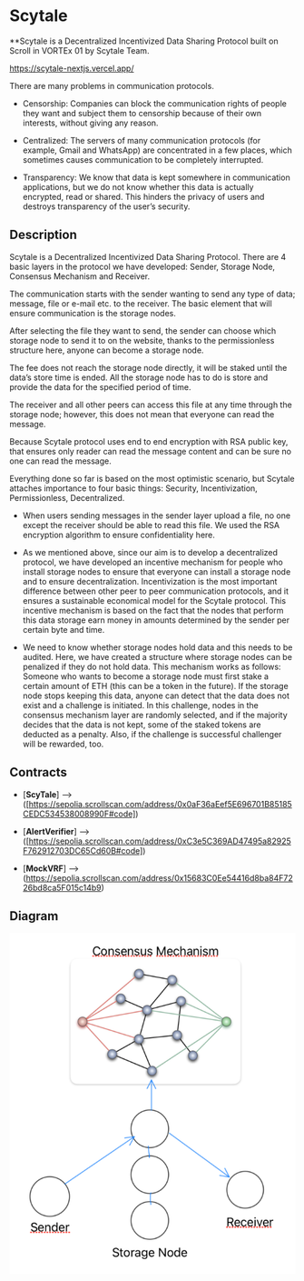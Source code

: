 # Scytale

**Scytale is a Decentralized Incentivized Data Sharing Protocol built on Scroll in VORTEx 01 by Scytale Team.

​https://scytale-nextjs.vercel.app/

There are many problems in communication protocols.

- Censorship: Companies can block the communication rights of people they want and subject them to censorship because of their own interests, without giving any reason.

- Centralized: The servers of many communication protocols (for example, Gmail and WhatsApp) are concentrated in a few places, which sometimes causes communication to be completely interrupted.

- Transparency: We know that data is kept somewhere in communication applications, but we do not know whether this data is actually encrypted, read or shared. This hinders the privacy of users and destroys transparency of the user’s security.



## Description

​Scytale is a Decentralized Incentivized Data Sharing Protocol. There are 4 basic layers in the protocol we have developed: Sender, Storage Node, Consensus Mechanism and Receiver. 

The communication starts with the sender wanting to send any type of data; message, file or e-mail etc. to the receiver. The basic element that will ensure communication is the storage nodes.

After selecting the file they want to send, the sender can choose which storage node to send it to on the website, thanks to the permissionless structure here, anyone can become a storage node.

The fee does not reach the storage node directly, it will be staked until the data’s store time is ended. All the storage node has to do is store and provide the data for the specified period of time. 

The receiver and all other peers can access this file at any time through the storage node; however, this does not mean that everyone can read the message. 

Because Scytale protocol uses end to end encryption with RSA public key, that ensures only reader can read the message content and can be sure no one can read the message.

Everything done so far is based on the most optimistic scenario, but Scytale attaches importance to four basic things: Security, Incentivization, Permissionless, Decentralized.


- When users sending messages in the sender layer upload a file, no one except the receiver should be able to read this file. We used the RSA encryption algorithm to ensure confidentiality here.

- As we mentioned above, since our aim is to develop a decentralized protocol, we have developed an incentive mechanism for people who install storage nodes to ensure that everyone can install a storage node and to ensure decentralization. Incentivization is the most important difference between other peer to peer communication protocols, and it ensures a sustainable economical model for the Scytale protocol. 
This incentive mechanism is based on the fact that the nodes that perform this data storage earn money in amounts determined by the sender per certain byte and time.

- We need to know whether storage nodes hold data and this needs to be audited. Here, we have created a structure where storage nodes can be penalized if they do not hold data. 
This mechanism works as follows: Someone who wants to become a storage node must first stake a certain amount of ETH (this can be a token in the future). 
If the storage node stops keeping this data, anyone can detect that the data does not exist and a challenge is initiated. 
In this challenge, nodes in the consensus mechanism layer are randomly selected, and if the majority decides that the data is not kept, 
some of the staked tokens are deducted as a penalty. Also, if the challenge is successful challenger will be rewarded, too.

## Contracts
  
- [**ScyTale**] --> ([https://sepolia.scrollscan.com/address/0x0aF36aEef5E696701B85185CEDC534538008990F#code])
  
- [**AlertVerifier**] --> ([https://sepolia.scrollscan.com/address/0xC3e5C369AD47495a82925F762912703DC65Cd60B#code])
  
- [**MockVRF**] --> (https://sepolia.scrollscan.com/address/0x15683C0Ee54416d8ba84F7226bd8ca5F015c14b9)

## Diagram

![ScytaleDiagram](https://github.com/ScytaleTeam/scytale/blob/main/scytale-diagram.png)



